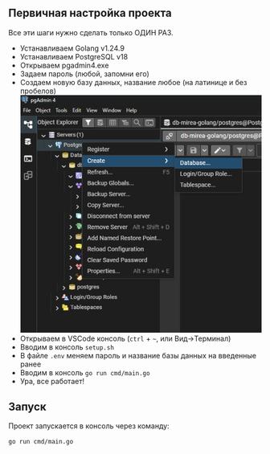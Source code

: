 ## Первичная настройка проекта

Все эти шаги нужно сделать только ОДИН РАЗ.

- Устанавливаем Golang v1.24.9
- Устанавливаем PostgreSQL v18
- Открываем pgadmin4.exe
- Задаем пароль (любой, запомни его)
- Создаем новую базу данных, название любое (на латинице и без пробелов)
![create-db](./docs/create-db.png)
- Открываем в VSCode консоль (`ctrl` + `~`, или Вид->Терминал)
- Вводим в консоль `setup.sh`
- В файле `.env` меняем пароль и название базы данных на введенные ранее
- Вводим в консоль `go run cmd/main.go`
- Ура, все работает!

## Запуск
Проект запускается в консоль через команду:
```bash
go run cmd/main.go
```
